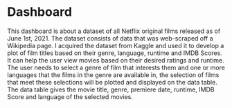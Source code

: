 # Dashboard
This dashboard is about a dataset of all Netflix original films released as of June 1st, 2021. The dataset consists of data that was web-scraped off a Wikipedia page. I acquired the dataset from Kaggle and used it to develop a plot of film titles based on their genre, language, runtime and IMDB Scores. It can help the user view movies based on their desired ratings and runtime. The user needs to select a genre of film that interests them and one or more languages that the films in the genre are available in, the selection of films that meet these selections will be plotted and displayed on the data table. The data table gives the movie title, genre, premiere date, runtime, IMDB Score and language of the selected movies. 
